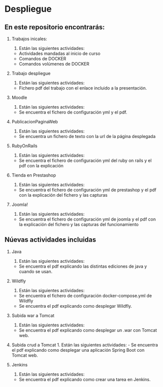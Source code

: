 # Despliegue
## En este repositorio encontrarás: 
  1. Trabajos inicales:
      1. Están las siguientes actividades:
      -  Actividades mandadas al inicio de curso
      -  Comandos de DOCKER
      -  Comandos volúmenes de DOCKER
      
  2. Trabajo despliegue
      1. Están las siguientes actividades:
      - Fichero pdf del trabajo con el enlace incluido a la presentación.
      
  3. Moodle
      1. Están las siguientes actividades:
      - Se encuentra el fichero de configuración yml y el pdf.
      
  4. PublicacionPaginaWeb
      1. Están las siguientes actividades:
      - Se encuentra un fichero de texto con la url de la página desplegada
      
  5. RubyOnRails
      1. Están las siguientes actividades:
      - Se encuentra el fichero de configuración yml del ruby on rails y el pdf con la explicación
      
  7. Tienda en Prestashop
      1. Están las siguientes actividades:
      - Se encuentra el fichero de configuración yml de prestashop y el pdf con la explicación del fichero y las capturas
      
  8. Joomla!
      1. Están las siguientes actividades:
      - Se encuentra el fichero de configuración yml de joomla y el pdf con la explicación del fichero y las capturas del funcionamiento
      
## Núevas actividades incluidas
  1. Java
      1. Están las siguientes actividades:
      - Se encuentra el pdf explicando las distintas ediciones de java y cuando se usan.

  2. Wildfly
      1. Están las siguientes actividades:
      - Se encuentra el fichero de configuración docker-compose.yml de Wildfly
      - Se encuentra el pdf explicando como desplegar Wildfly.
    
  3. Subida war a Tomcat
      1. Están las siguientes actividades:
      - Se encuentra el pdf explicando como desplegar un .war con Tomcat web.

  4. Subida crud a Tomcat
    1. Están las siguientes actividades:
    - Se encuentra el pdf explicando como desplegar una aplicación Spring Boot con Tomcat web.

  5. Jenkins
      1. Están las siguientes actividades:
      - Se encuentra el pdf explicando como crear una tarea en Jenkins.
